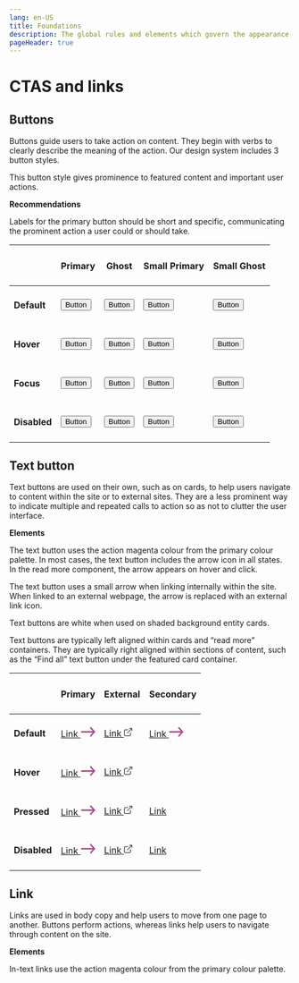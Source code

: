 ```yaml
---
lang: en-US
title: Foundations
description: The global rules and elements which govern the appearance, structure and behaviour of components.
pageHeader: true
---
```


# CTAS and links

## Buttons

Buttons guide users to take action on content. They begin with verbs to clearly describe the meaning of the action. Our design system includes 3 button styles.

This button style gives prominence to featured content and important user actions.

**Recommendations**

Labels for the primary button should be short and specific, communicating the prominent action a user could or should take.

<div class="cta-buttons-container">
    <table class="table">
        <thead class="borderless">
          <tr>
            <th scope="col"><h4><span></span></h4></th>
            <th scope="col"><h4>Primary</h4></th>
            <th scope="col"><h4>Ghost</h4></th>
            <th scope="col"><h4>Small Primary</h4></th>
            <th scope="col"><h4>Small Ghost</h4></th>
          </tr>
        </thead>
        <tbody class="borderless">
            <tr>
                <td><h4>Default</h4></td>
                <td><button class="btn btn-primary">Button</button></td>
                <td><button class="btn btn-outline-primary">Button</button></td>
                <td><button class="btn btn-sm btn-primary">Button</button></td>
                <td><button class="btn btn-sm btn-outline-primary">Button</button></td>
            </tr>
            <tr>
                <td><h4>Hover</h4></td>
                <td><button class="btn btn-primary hover">Button</button></td>
                <td><button class="btn btn-outline-primary hover">Button</button></td>
                <td><button class="btn btn-sm btn-primary hover">Button</button></td>
                <td><button class="btn btn-sm btn-outline-primary hover">Button</button></td>
            </tr>
            <tr>
                <td><h4>Focus</h4></td>
                <td><button class="btn btn-primary focus">Button</button></td>
                <td><button class="btn btn-outline-primary focus">Button</button></td>
                <td><button class="btn btn-sm btn-primary focus">Button</button></td>
                <td><button class="btn btn-sm btn-outline-primary focus">Button</button></td>
            </tr>
            <tr>
                <td><h4>Disabled</h4></td>
                <td><button class="btn btn-primary disabled">Button</button></td>
                <td><button class="btn btn-outline-primary disabled">Button</button></td>
                <td><button class="btn btn-sm btn-primary disabled">Button</button></td>
                <td><button class="btn btn-sm btn-outline-primary disabled">Button</button></td>
            </tr>
        </tbody>
    </table>
</div>

## Text button

Text buttons are used on their own, such as on cards, to help users navigate to content within the site or to external sites. 
They are a less prominent way to indicate multiple and repeated calls to action so as not to clutter the user interface. 

**Elements**

The text button uses the action magenta colour from the primary colour palette. In most cases, the text button includes the arrow icon in all states. In the read more component, the arrow appears on hover and click.

The text button uses a small arrow when linking internally within the site. When linked to an external webpage, the arrow is replaced with an external link icon.

Text buttons are white when used on shaded background entity cards.

Text buttons are typically left aligned within cards and “read more” containers. They are typically right aligned within sections of content, such as the “Find all” text button under the featured card container.

<div class="cta-links-container">
    <table class="table">
        <thead class="borderless">
          <tr>
            <th scope="col"><h4><span></span></h4></th>
            <th scope="col"><h4>Primary</h4></th>
            <th scope="col"><h4>External</h4></th>
            <th scope="col"><h4>Secondary</h4></th>
          </tr>
        </thead>
        <tbody class="borderless">
            <tr>
                <td><h4>Default</h4></td>
                <td class="body-large">
                    <a href="#" class="link-icon">
                        <span>Link</span>
                        <svg width="26" height="19" viewBox="0 0 26 19" fill="none" xmlns="http://www.w3.org/2000/svg">
                            <path d="M1.53125 8.16634C0.858152 8.16634 0.3125 8.78195 0.3125 9.54134C0.3125 10.2375 0.771 10.8127 1.36587 10.9038L1.53125 10.9163H24.2812C24.9543 10.9163 25.5 10.3007 25.5 9.54134C25.5 8.84523 25.0415 8.26994 24.4466 8.17889L24.2812 8.16634H1.53125Z" fill="#A44D8E"/>
                            <path d="M25.143 8.56907C24.7104 8.08091 24.0333 8.03654 23.5562 8.43594L23.4195 8.56907L16.9195 15.9024C16.4435 16.4394 16.4435 17.31 16.9195 17.8469C17.3521 18.3351 18.0292 18.3795 18.5063 17.9801L18.643 17.8469L25.143 10.5136C25.619 9.97664 25.619 9.10604 25.143 8.56907Z" fill="#A44D8E"/>
                            <path d="M18.643 1.23574C18.1671 0.698765 17.3954 0.698765 16.9195 1.23574C16.4868 1.72389 16.4474 2.48777 16.8015 3.02606L16.9195 3.18028L23.4195 10.5136C23.8954 11.0506 24.6671 11.0506 25.143 10.5136C25.5757 10.0255 25.6151 9.26157 25.261 8.72329L25.143 8.56907L18.643 1.23574Z" fill="#A44D8E"/>
                        </svg>
                    </a>
                </td>
                <td class="body-large">
                    <a href="#" class="link-icon link-external">
                        <span>Link</span>
                        <svg width="16" height="16" viewBox="0 0 16 16" fill="none" xmlns="http://www.w3.org/2000/svg">
                            <path fill-rule="evenodd" clip-rule="evenodd" d="M10.5002 1.95831H13.1579L5.89155 9.2247L5.83104 9.2948C5.64949 9.53948 5.66966 9.8867 5.89155 10.1086C6.13563 10.3527 6.53136 10.3527 6.77544 10.1086L14.0418 2.8422V5.49998L14.0475 5.58479C14.0889 5.88985 14.3504 6.12498 14.6668 6.12498C15.012 6.12498 15.2918 5.84516 15.2918 5.49998V1.33331C15.2918 1.30518 15.2899 1.27704 15.2862 1.24912L15.2861 1.2485C15.2788 1.19462 15.2646 1.14292 15.2445 1.09431C15.2147 1.02231 15.171 0.954746 15.1131 0.895791L15.1039 0.886553C14.9912 0.776285 14.837 0.708313 14.6668 0.708313H14.6667H10.5002L10.4154 0.714019C10.1103 0.755404 9.87516 1.0169 9.87516 1.33331L9.88087 1.41812C9.92225 1.72318 10.1837 1.95831 10.5002 1.95831ZM7.79183 3.83331C7.79183 3.48813 7.51201 3.20831 7.16683 3.20831H3.00016L2.86056 3.21249C1.65992 3.28464 0.708496 4.2812 0.708496 5.49998V13L0.712678 13.1396C0.784826 14.3402 1.78139 15.2916 3.00016 15.2916H10.5002L10.6398 15.2875C11.8404 15.2153 12.7918 14.2188 12.7918 13V8.83331L12.7861 8.7485C12.7447 8.44344 12.4832 8.20831 12.1668 8.20831C11.8217 8.20831 11.5418 8.48813 11.5418 8.83331V13L11.5365 13.1065C11.4831 13.6318 11.0395 14.0416 10.5002 14.0416H3.00016L2.89366 14.0363C2.36839 13.9829 1.9585 13.5393 1.9585 13V5.49998L1.96387 5.39347C2.01722 4.86821 2.46082 4.45831 3.00016 4.45831H7.16683L7.25164 4.45261C7.5567 4.41122 7.79183 4.14973 7.79183 3.83331Z" fill="#3F3B3B"/>
                        </svg>
                    </a>
                </td>
                <td class="body-large">
                    <a href="#" class="link-icon link-secondary">
                        <span>Link</span>
                        <svg width="26" height="19" viewBox="0 0 26 19" fill="none" xmlns="http://www.w3.org/2000/svg">
                            <path d="M1.53125 8.16634C0.858152 8.16634 0.3125 8.78195 0.3125 9.54134C0.3125 10.2375 0.771 10.8127 1.36587 10.9038L1.53125 10.9163H24.2812C24.9543 10.9163 25.5 10.3007 25.5 9.54134C25.5 8.84523 25.0415 8.26994 24.4466 8.17889L24.2812 8.16634H1.53125Z" fill="#A44D8E"/>
                            <path d="M25.143 8.56907C24.7104 8.08091 24.0333 8.03654 23.5562 8.43594L23.4195 8.56907L16.9195 15.9024C16.4435 16.4394 16.4435 17.31 16.9195 17.8469C17.3521 18.3351 18.0292 18.3795 18.5063 17.9801L18.643 17.8469L25.143 10.5136C25.619 9.97664 25.619 9.10604 25.143 8.56907Z" fill="#A44D8E"/>
                            <path d="M18.643 1.23574C18.1671 0.698765 17.3954 0.698765 16.9195 1.23574C16.4868 1.72389 16.4474 2.48777 16.8015 3.02606L16.9195 3.18028L23.4195 10.5136C23.8954 11.0506 24.6671 11.0506 25.143 10.5136C25.5757 10.0255 25.6151 9.26157 25.261 8.72329L25.143 8.56907L18.643 1.23574Z" fill="#A44D8E"/>
                        </svg>
                    </a>
                </td>
            </tr>
            <tr>
                <td><h4>Hover</h4></td>
                <td class="body-large-bold">
                    <a href="#" class="link-icon hover">
                        <span>Link</span>
                        <svg width="26" height="19" viewBox="0 0 26 19" fill="none" xmlns="http://www.w3.org/2000/svg">
                            <path d="M1.53125 8.16634C0.858152 8.16634 0.3125 8.78195 0.3125 9.54134C0.3125 10.2375 0.771 10.8127 1.36587 10.9038L1.53125 10.9163H24.2812C24.9543 10.9163 25.5 10.3007 25.5 9.54134C25.5 8.84523 25.0415 8.26994 24.4466 8.17889L24.2812 8.16634H1.53125Z" fill="#A44D8E"/>
                            <path d="M25.143 8.56907C24.7104 8.08091 24.0333 8.03654 23.5562 8.43594L23.4195 8.56907L16.9195 15.9024C16.4435 16.4394 16.4435 17.31 16.9195 17.8469C17.3521 18.3351 18.0292 18.3795 18.5063 17.9801L18.643 17.8469L25.143 10.5136C25.619 9.97664 25.619 9.10604 25.143 8.56907Z" fill="#A44D8E"/>
                            <path d="M18.643 1.23574C18.1671 0.698765 17.3954 0.698765 16.9195 1.23574C16.4868 1.72389 16.4474 2.48777 16.8015 3.02606L16.9195 3.18028L23.4195 10.5136C23.8954 11.0506 24.6671 11.0506 25.143 10.5136C25.5757 10.0255 25.6151 9.26157 25.261 8.72329L25.143 8.56907L18.643 1.23574Z" fill="#A44D8E"/>
                        </svg>
                    </a>
                </td>
                <td class="body-large">
                    <a href="#" class="link-icon link-external hover">
                        <span>Link</span>
                        <svg width="16" height="16" viewBox="0 0 16 16" fill="none" xmlns="http://www.w3.org/2000/svg">
                            <path fill-rule="evenodd" clip-rule="evenodd" d="M10.5002 1.95831H13.1579L5.89155 9.2247L5.83104 9.2948C5.64949 9.53948 5.66966 9.8867 5.89155 10.1086C6.13563 10.3527 6.53136 10.3527 6.77544 10.1086L14.0418 2.8422V5.49998L14.0475 5.58479C14.0889 5.88985 14.3504 6.12498 14.6668 6.12498C15.012 6.12498 15.2918 5.84516 15.2918 5.49998V1.33331C15.2918 1.30518 15.2899 1.27704 15.2862 1.24912L15.2861 1.2485C15.2788 1.19462 15.2646 1.14292 15.2445 1.09431C15.2147 1.02231 15.171 0.954746 15.1131 0.895791L15.1039 0.886553C14.9912 0.776285 14.837 0.708313 14.6668 0.708313H14.6667H10.5002L10.4154 0.714019C10.1103 0.755404 9.87516 1.0169 9.87516 1.33331L9.88087 1.41812C9.92225 1.72318 10.1837 1.95831 10.5002 1.95831ZM7.79183 3.83331C7.79183 3.48813 7.51201 3.20831 7.16683 3.20831H3.00016L2.86056 3.21249C1.65992 3.28464 0.708496 4.2812 0.708496 5.49998V13L0.712678 13.1396C0.784826 14.3402 1.78139 15.2916 3.00016 15.2916H10.5002L10.6398 15.2875C11.8404 15.2153 12.7918 14.2188 12.7918 13V8.83331L12.7861 8.7485C12.7447 8.44344 12.4832 8.20831 12.1668 8.20831C11.8217 8.20831 11.5418 8.48813 11.5418 8.83331V13L11.5365 13.1065C11.4831 13.6318 11.0395 14.0416 10.5002 14.0416H3.00016L2.89366 14.0363C2.36839 13.9829 1.9585 13.5393 1.9585 13V5.49998L1.96387 5.39347C2.01722 4.86821 2.46082 4.45831 3.00016 4.45831H7.16683L7.25164 4.45261C7.5567 4.41122 7.79183 4.14973 7.79183 3.83331Z" fill="#3F3B3B"/>
                        </svg>
                    </a>
                </td>
                <td></td>
            </tr>
            <tr>
                <td><h4>Pressed</h4></td>
                <td class="body-large">
                    <a href="#" class="link-icon focus">
                        <span>Link</span>
                        <svg width="26" height="19" viewBox="0 0 26 19" fill="none" xmlns="http://www.w3.org/2000/svg">
                            <path d="M1.53125 8.16634C0.858152 8.16634 0.3125 8.78195 0.3125 9.54134C0.3125 10.2375 0.771 10.8127 1.36587 10.9038L1.53125 10.9163H24.2812C24.9543 10.9163 25.5 10.3007 25.5 9.54134C25.5 8.84523 25.0415 8.26994 24.4466 8.17889L24.2812 8.16634H1.53125Z" fill="#A44D8E"/>
                            <path d="M25.143 8.56907C24.7104 8.08091 24.0333 8.03654 23.5562 8.43594L23.4195 8.56907L16.9195 15.9024C16.4435 16.4394 16.4435 17.31 16.9195 17.8469C17.3521 18.3351 18.0292 18.3795 18.5063 17.9801L18.643 17.8469L25.143 10.5136C25.619 9.97664 25.619 9.10604 25.143 8.56907Z" fill="#A44D8E"/>
                            <path d="M18.643 1.23574C18.1671 0.698765 17.3954 0.698765 16.9195 1.23574C16.4868 1.72389 16.4474 2.48777 16.8015 3.02606L16.9195 3.18028L23.4195 10.5136C23.8954 11.0506 24.6671 11.0506 25.143 10.5136C25.5757 10.0255 25.6151 9.26157 25.261 8.72329L25.143 8.56907L18.643 1.23574Z" fill="#A44D8E"/>
                        </svg>
                    </a>
                </td>
                <td class="body-large">
                    <a href="#" class="link-icon link-external focus">
                        <span>Link</span>
                        <svg width="16" height="16" viewBox="0 0 16 16" fill="none" xmlns="http://www.w3.org/2000/svg">
                            <path fill-rule="evenodd" clip-rule="evenodd" d="M10.5002 1.95831H13.1579L5.89155 9.2247L5.83104 9.2948C5.64949 9.53948 5.66966 9.8867 5.89155 10.1086C6.13563 10.3527 6.53136 10.3527 6.77544 10.1086L14.0418 2.8422V5.49998L14.0475 5.58479C14.0889 5.88985 14.3504 6.12498 14.6668 6.12498C15.012 6.12498 15.2918 5.84516 15.2918 5.49998V1.33331C15.2918 1.30518 15.2899 1.27704 15.2862 1.24912L15.2861 1.2485C15.2788 1.19462 15.2646 1.14292 15.2445 1.09431C15.2147 1.02231 15.171 0.954746 15.1131 0.895791L15.1039 0.886553C14.9912 0.776285 14.837 0.708313 14.6668 0.708313H14.6667H10.5002L10.4154 0.714019C10.1103 0.755404 9.87516 1.0169 9.87516 1.33331L9.88087 1.41812C9.92225 1.72318 10.1837 1.95831 10.5002 1.95831ZM7.79183 3.83331C7.79183 3.48813 7.51201 3.20831 7.16683 3.20831H3.00016L2.86056 3.21249C1.65992 3.28464 0.708496 4.2812 0.708496 5.49998V13L0.712678 13.1396C0.784826 14.3402 1.78139 15.2916 3.00016 15.2916H10.5002L10.6398 15.2875C11.8404 15.2153 12.7918 14.2188 12.7918 13V8.83331L12.7861 8.7485C12.7447 8.44344 12.4832 8.20831 12.1668 8.20831C11.8217 8.20831 11.5418 8.48813 11.5418 8.83331V13L11.5365 13.1065C11.4831 13.6318 11.0395 14.0416 10.5002 14.0416H3.00016L2.89366 14.0363C2.36839 13.9829 1.9585 13.5393 1.9585 13V5.49998L1.96387 5.39347C2.01722 4.86821 2.46082 4.45831 3.00016 4.45831H7.16683L7.25164 4.45261C7.5567 4.41122 7.79183 4.14973 7.79183 3.83331Z" fill="#3F3B3B"/>
                        </svg>
                    </a>
                </td>
                <td class="body-large">
                    <a href="#" class="link-icon link-secondary disabled">
                        <span>Link</span>
                    </a>
                </td>
            </tr>
            <tr>
                <td><h4>Disabled</h4></td>
                <td class="body-large">
                    <a href="#" class="link-icon disabled">
                        <span>Link</span>
                        <svg width="26" height="19" viewBox="0 0 26 19" fill="none" xmlns="http://www.w3.org/2000/svg">
                            <path d="M1.53125 8.16634C0.858152 8.16634 0.3125 8.78195 0.3125 9.54134C0.3125 10.2375 0.771 10.8127 1.36587 10.9038L1.53125 10.9163H24.2812C24.9543 10.9163 25.5 10.3007 25.5 9.54134C25.5 8.84523 25.0415 8.26994 24.4466 8.17889L24.2812 8.16634H1.53125Z" fill="#A44D8E"/>
                            <path d="M25.143 8.56907C24.7104 8.08091 24.0333 8.03654 23.5562 8.43594L23.4195 8.56907L16.9195 15.9024C16.4435 16.4394 16.4435 17.31 16.9195 17.8469C17.3521 18.3351 18.0292 18.3795 18.5063 17.9801L18.643 17.8469L25.143 10.5136C25.619 9.97664 25.619 9.10604 25.143 8.56907Z" fill="#A44D8E"/>
                            <path d="M18.643 1.23574C18.1671 0.698765 17.3954 0.698765 16.9195 1.23574C16.4868 1.72389 16.4474 2.48777 16.8015 3.02606L16.9195 3.18028L23.4195 10.5136C23.8954 11.0506 24.6671 11.0506 25.143 10.5136C25.5757 10.0255 25.6151 9.26157 25.261 8.72329L25.143 8.56907L18.643 1.23574Z" fill="#A44D8E"/>
                        </svg>
                    </a>
                </td>
                <td class="body-large">
                    <a href="#" class="link-icon link-external disabled">
                        <span>Link</span>
                        <svg width="16" height="16" viewBox="0 0 16 16" fill="none" xmlns="http://www.w3.org/2000/svg">
                            <path fill-rule="evenodd" clip-rule="evenodd" d="M10.5002 1.95831H13.1579L5.89155 9.2247L5.83104 9.2948C5.64949 9.53948 5.66966 9.8867 5.89155 10.1086C6.13563 10.3527 6.53136 10.3527 6.77544 10.1086L14.0418 2.8422V5.49998L14.0475 5.58479C14.0889 5.88985 14.3504 6.12498 14.6668 6.12498C15.012 6.12498 15.2918 5.84516 15.2918 5.49998V1.33331C15.2918 1.30518 15.2899 1.27704 15.2862 1.24912L15.2861 1.2485C15.2788 1.19462 15.2646 1.14292 15.2445 1.09431C15.2147 1.02231 15.171 0.954746 15.1131 0.895791L15.1039 0.886553C14.9912 0.776285 14.837 0.708313 14.6668 0.708313H14.6667H10.5002L10.4154 0.714019C10.1103 0.755404 9.87516 1.0169 9.87516 1.33331L9.88087 1.41812C9.92225 1.72318 10.1837 1.95831 10.5002 1.95831ZM7.79183 3.83331C7.79183 3.48813 7.51201 3.20831 7.16683 3.20831H3.00016L2.86056 3.21249C1.65992 3.28464 0.708496 4.2812 0.708496 5.49998V13L0.712678 13.1396C0.784826 14.3402 1.78139 15.2916 3.00016 15.2916H10.5002L10.6398 15.2875C11.8404 15.2153 12.7918 14.2188 12.7918 13V8.83331L12.7861 8.7485C12.7447 8.44344 12.4832 8.20831 12.1668 8.20831C11.8217 8.20831 11.5418 8.48813 11.5418 8.83331V13L11.5365 13.1065C11.4831 13.6318 11.0395 14.0416 10.5002 14.0416H3.00016L2.89366 14.0363C2.36839 13.9829 1.9585 13.5393 1.9585 13V5.49998L1.96387 5.39347C2.01722 4.86821 2.46082 4.45831 3.00016 4.45831H7.16683L7.25164 4.45261C7.5567 4.41122 7.79183 4.14973 7.79183 3.83331Z" fill="#3F3B3B"/>
                        </svg>
                    </a>
                </td>
                <td class="body-large">
                    <a href="#" class="link-icon link-secondary disabled">
                        <span>Link</span>
                    </a>
                </td>
            </tr>
        </tbody>
    </table>
</div>

## Link

Links are used in body copy and help users to move from one page to another. Buttons perform actions, whereas links help users to navigate through content on the site. 

**Elements**

In-text links use the action magenta colour from the primary colour palette.
